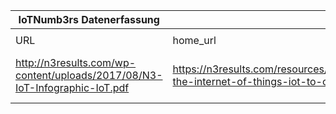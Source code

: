 |IoTNumb3rs Datenerfassung|||||||||||
| ---- | ---- | ---- | ---- | ---- | ---- | ---- | ---- | ---- | ---- | ---- |
||||||||||||
|URL|home_url|filename|device_class|device_count|market_class|market_volume|prognosis_year|publication_year|authorship_class|Dropbox folder|
|http://n3results.com/wp-content/uploads/2017/08/N3-IoT-Infographic-IoT.pdf|https://n3results.com/resources/infographic-the-internet-of-things-iot-to-come/|file1_N3-IoT-Infographic-IoT.pdf||||||||MariaMarg/20181211-1803|
